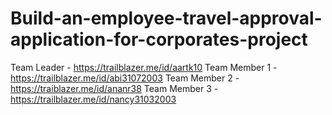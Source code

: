 # Build-an-employee-travel-approval-application-for-corporates-project
Team Leader - https://trailblazer.me/id/aartk10
Team Member 1 - https://trailblazer.me/id/abi31072003
Team Member 2 - https://traiblazer.me/id/ananr38
Team Member 3 - https://trailblazer.me/id/nancy31032003
